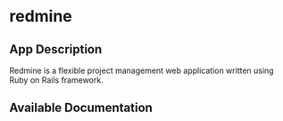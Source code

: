 # redmine

## App Description

Redmine is a flexible project management web application written using Ruby on Rails framework.

## Available Documentation

